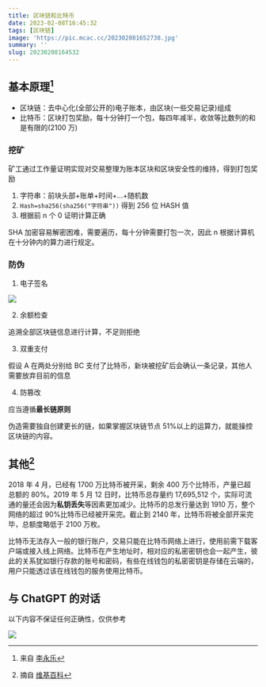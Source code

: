 ```yaml
---
title: 区块链和比特币
date: 2023-02-08T16:45:32
tags: [区块链]
image: 'https://pic.mcac.cc/202302081652738.jpg'
summary: ''
slug: 20230208164532
---
```


## 基本原理[^1]

- 区块链：去中心化(全部公开的)电子账本，由区块(一些交易记录)组成
- 比特币：区块打包奖励，每十分钟打一个包，每四年减半，收敛等比数列的和是有限的(2100 万)

### 挖矿

矿工通过工作量证明实现对交易整理为账本区块和区块安全性的维持，得到打包奖励

1. 字符串：前块头部+账单+时间+...+随机数
2. `Hash=sha256(sha256("字符串"))` 得到 256 位 HASH 值
3. 根据前 n 个 0 证明计算正确

SHA 加密容易解密困难，需要遍历，每十分钟需要打包一次，因此 n 根据计算机在十分钟内的算力进行规定。

### 防伪

1. 电子签名

![](https://pic.mcac.cc/202302081704564.svg)

2. 余额检查

追溯全部区块链信息进行计算，不足则拒绝

3. 双重支付

假设 A 在两处分别给 BC 支付了比特币，新块被挖矿后会确认一条记录，其他人需要放弃目前的信息

4. 防篡改

应当遵循**最长链原则**

伪造需要独自创建更长的链，如果掌握区块链节点 51%以上的运算力，就能操控区块链的内容。

## 其他[^wiki]

2018 年 4 月，已经有 1700 万比特币被开采，剩余 400 万个比特币，产量已超总额的 80%。2019 年 5 月 12 日时，比特币总存量约 17,695,512 个，实际可流通的量还会因为**私钥丢失**等因素更加减少。比特币的总发行量达到 1910 万，整个网络的超过 90%比特币已经被开采完。截止到 2140 年，比特币将被全部开采完毕，总额度略低于 2100 万枚。

比特币无法存入一般的银行账户，交易只能在比特币网络上进行，使用前需下载客户端或接入线上网络。比特币在产生地址时，相对应的私密密钥也会一起产生，彼此的关系犹如银行存款的账号和密码，有些在线钱包的私密密钥是存储在云端的，用户只能透过该在线钱包的服务使用比特币。

## 与 ChatGPT 的对话

以下内容不保证任何正确性，仅供参考

![](https://pic.mcac.cc/202302081658036.png)

[^1]: 来自 [李永乐](https://www.youtube.com/watch?v=g_fSistU3MQ)
[^wiki]: 摘自 [维基百科](https://zh.wikipedia.org/zh-cn/比特币)
